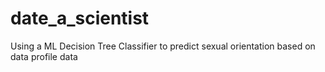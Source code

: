 # date_a_scientist
Using a ML Decision Tree Classifier to predict sexual orientation based on data profile data
